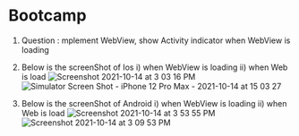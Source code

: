 # Bootcamp

1. Question : mplement WebView, show Activity indicator when WebView is loading

2. Below is the screenShot of Ios i) when WebView is loading ii) when Web is load
![Screenshot 2021-10-14 at 3 03 16 PM](https://user-images.githubusercontent.com/91865197/137332364-06b00645-9388-41b0-8d23-3cc0ad986a7a.png)
![Simulator Screen Shot - iPhone 12 Pro Max - 2021-10-14 at 15 03 27](https://user-images.githubusercontent.com/91865197/137332396-5c5fe96d-cf5e-4825-943d-a529203ba12e.png)

4.  Below is the screenShot of Android i) when WebView is loading ii) when Web is load
![Screenshot 2021-10-14 at 3 53 55 PM](https://user-images.githubusercontent.com/91865197/137332602-5570ab1d-3e89-478d-b87c-2d291b9e1821.png)
![Screenshot 2021-10-14 at 3 09 53 PM](https://user-images.githubusercontent.com/91865197/137332901-8e7bf54e-76c9-40a7-be54-d21f179f1771.png)
